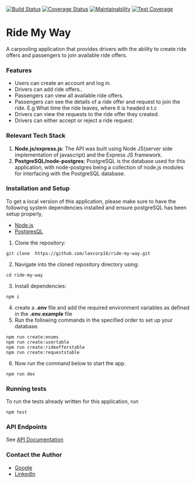 [![Build Status](https://travis-ci.org/lexcorp16/ride-my-way.svg?branch=ft-rides-rest-endpoints)](https://travis-ci.org/lexcorp16/ride-my-way)  [![Coverage Status](https://coveralls.io/repos/github/lexcorp16/ride-my-way/badge.svg?branch=develop)](https://coveralls.io/github/lexcorp16/ride-my-way?branch=ft-rides-rest-endpoints)  [![Maintainability](https://api.codeclimate.com/v1/badges/9f48290e60daa593aaa6/maintainability)](https://codeclimate.com/github/lexcorp16/ride-my-way/maintainability)  [![Test Coverage](https://api.codeclimate.com/v1/badges/9f48290e60daa593aaa6/test_coverage)](https://codeclimate.com/github/lexcorp16/ride-my-way/test_coverage)

# Ride My Way
A carpooling application that provides drivers with the ability to create ride offers and passengers to join available ride offers.

### Features

- Users can create an account and log in.
- Drivers can add ride offers..
- Passengers can view all available ride offers.
- Passengers can see the details of a ride offer and request to join the ride. E.g What time
the ride leaves, where it is headed e.t.c
- Drivers can view the requests to the ride offer they created.
- Drivers can either accept or reject a ride request.

### Relevant Tech Stack

1.  **Node.js/express.js**: The API was built using Node JS(server side implementation of javascript) and the Express JS framework.
2.  **PostgreSQL/node-postgres**: PostgreSQL is the database used for this application, with node-postgres being a collection of node.js modules for interfacing with the PostgreSQL database.

### Installation and Setup

To get a local version of this application, please make sure to have the following system dependencies installed and ensure postgreSQL has been setup properly,

- [Node.js](https://nodejs.org/)
- [PostgresQL](https://www.postgresql.org/)


1.  Clone the repository:

```
git clone  https://github.com/lexcorp16/ride-my-way.git

```

2.  Navigate into the cloned repository directory using:

```
cd ride-my-way

```

3.  Install dependencies:

```
npm i 

```

4.  create a **.env** file and add the required environment variables as defined in the **.env.example** file
5.  Run the following commands in the specified order to set up your database. 

```
npm run create:enums
npm run create:usertable
npm run create:rideofferstable
npm run create:requeststable
```

6.  Now run the command below to start the app.

```
npm run dev
```

### Running tests

To run the tests already written for this application, run

```
npm test
```

### API Endpoints

See  [API Documentation](https://ride-my-way-app.herokuapp.com/api/docs)

### Contact the Author

- [Google](<mailto:[afasorojoseph@gmail.com](afasorojoseph@gmail.com)>)
- [LinkedIn](https://www.linkedin.com/in/alexander-fasoro-joseph/)

